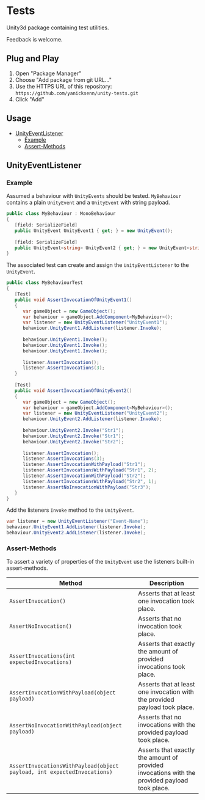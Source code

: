 # Tests

Unity3d package containing test utilities.

Feedback is welcome.

## Plug and Play
1. Open "Package Manager"
2. Choose "Add package from git URL..."
3. Use the HTTPS URL of this repository:
   `https://github.com/yanicksenn/unity-tests.git`
4. Click "Add"

## Usage
- [UnityEventListener](#user-content-unityeventlistener)
  - [Example](#user-content-example)
  - [Assert-Methods](#user-content-assert-methods)

## UnityEventListener

### Example
Assumed a behaviour with `UnityEvents` should be tested.
`MyBehaviour` contains a plain `UnityEvent` and a `UnityEvent` with string payload.

```c#
public class MyBehaviour : MonoBehaviour
{
   [field: SerializeField] 
   public UnityEvent UnityEvent1 { get; } = new UnityEvent();
   
   [field: SerializeField] 
   public UnityEvent<string> UnityEvent2 { get; } = new UnityEvent<string>();
}
```

The associated test can create and assign the `UnityEventListener` to the `UnityEvent`.

```c#
public class MyBehaviourTest 
{
   [Test]
   public void AssertInvocationOfUnityEvent1()
   {
      var gameObject = new GameObject();
      var behaviour = gameObject.AddComponent<MyBehaviour>();
      var listener = new UnityEventListener("UnityEvent1");
      behaviour.UnityEvent1.AddListener(listener.Invoke);
      
      behaviour.UnityEvent1.Invoke();
      behaviour.UnityEvent1.Invoke();
      behaviour.UnityEvent1.Invoke();
      
      listener.AssertInvocation();
      listener.AssertInvocations(3);
   }
   
   [Test]
   public void AssertInvocationOfUnityEvent2()
   {
      var gameObject = new GameObject();
      var behaviour = gameObject.AddComponent<MyBehaviour>();
      var listener = new UnityEventListener("UnityEvent2");
      behaviour.UnityEvent2.AddListener(listener.Invoke);
      
      behaviour.UnityEvent2.Invoke("Str1");
      behaviour.UnityEvent2.Invoke("Str1");
      behaviour.UnityEvent2.Invoke("Str2");
      
      listener.AssertInvocation();
      listener.AssertInvocations(3);
      listener.AssertInvocationWithPayload("Str1");
      listener.AssertInvocationsWithPayload("Str1", 2);
      listener.AssertInvocationWithPayload("Str2");
      listener.AssertInvocationsWithPayload("Str2", 1);
      listener.AssertNoInvocationWithPayload("Str3");
   }
}
```

Add the listeners `Invoke` method to the `UnityEvent`.

```c#
var listener = new UnityEventListener("Event-Name");
behaviour.UnityEvent1.AddListener(listener.Invoke);
behaviour.UnityEvent2.AddListener(listener.Invoke);
```

### Assert-Methods

To assert a variety of properties of the `UnityEvent` use the listeners built-in assert-methods.

| Method                                                                  | Description                                                                                    |
|-------------------------------------------------------------------------|------------------------------------------------------------------------------------------------|
| `AssertInvocation()`                                                    | Asserts that at least one invocation took place.                                               |
| `AssertNoInvocation()`                                                  | Asserts that no invocation took place.                                                         |
| `AssertInvocations(int expectedInvocations)`                            | Asserts that exactly the amount of provided invocations took place.                            |
| `AssertInvocationWithPayload(object payload)`                           | Asserts that at least one invocation with the provided payload took place.                     |
| `AssertNoInvocationWithPayload(object payload)`                         | Asserts that no invocations with the provided payload took place.                              |
| `AssertInvocationsWithPayload(object payload, int expectedInvocations)` | Asserts that exactly the amount of provided invocations with the provided payload took place.  |
